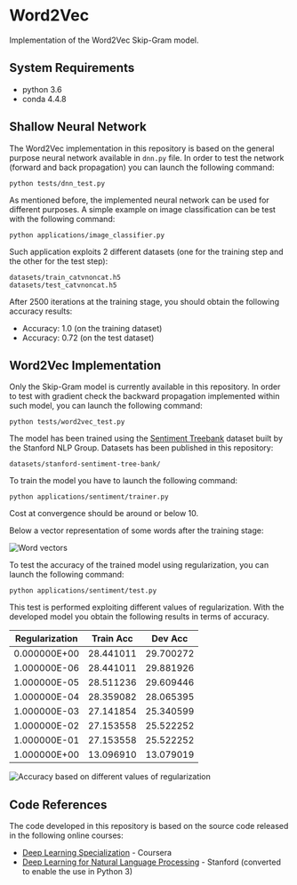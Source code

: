 # Word2Vec
Implementation of the Word2Vec Skip-Gram model.

## System Requirements

* python 3.6
* conda 4.4.8

## Shallow Neural Network
The Word2Vec implementation in this repository is based on the general purpose neural network available in `dnn.py` file. In order to test the network (forward and back propagation) you can launch the following command:

```
python tests/dnn_test.py 
```

As mentioned before, the implemented neural network can be used for different purposes. A simple example on image classification can be test with the following command:

```
python applications/image_classifier.py
```

Such application exploits 2 different datasets (one for the training step and the other for the test step):

```
datasets/train_catvnoncat.h5
datasets/test_catvnoncat.h5
```

After 2500 iterations at the training stage, you should obtain the following accuracy results:

* Accuracy: 1.0 (on the training dataset)
* Accuracy: 0.72 (on the test dataset)


## Word2Vec Implementation 
Only the Skip-Gram model is currently available in this repository. In order to test with gradient check the backward propagation implemented within such model, you can launch the following command:

```
python tests/word2vec_test.py 
```

The model has been trained using the [Sentiment Treebank](https://nlp.stanford.edu/sentiment/treebank.html) dataset built by the Stanford NLP Group. Datasets has been published in this repository:

```
datasets/stanford-sentiment-tree-bank/
```

To train the model you have to launch the following command:

```
python applications/sentiment/trainer.py
```

Cost at convergence should be around or below 10.

Below a vector representation of some words after the training stage:

![Word vectors](https://github.com/giuseppefutia/word2vec/blob/master/word_vectors.png)

To test the accuracy of the trained model using regularization, you can launch the following command:

```
python applications/sentiment/test.py 
```

This test is performed exploiting different values of regularization. With the developed model you obtain the following results in terms of accuracy.

|Regularization|Train Acc|Dev Acc|
|--------------|---------|-------|
|0.000000E+00  |28.441011|29.700272
|1.000000E-06  |28.441011|29.881926
|1.000000E-05  |28.511236|29.609446
|1.000000E-04  |28.359082|28.065395
|1.000000E-03  |27.141854|25.340599
|1.000000E-02  |27.153558|25.522252
|1.000000E-01  |27.153558|25.522252
|1.000000E+00  |13.096910|13.079019


![Accuracy based on different values of regularization](https://github.com/giuseppefutia/word2vec/blob/master/regularization-accuracy_img.png)

## Code References
The code developed in this repository is based on the source code released in the following online courses:
* [Deep Learning Specialization](https://www.coursera.org/specializations/deep-learning) - Coursera
* [Deep Learning for Natural Language Processing](http://cs224d.stanford.edu/) - Stanford (converted to enable the use in Python 3)

